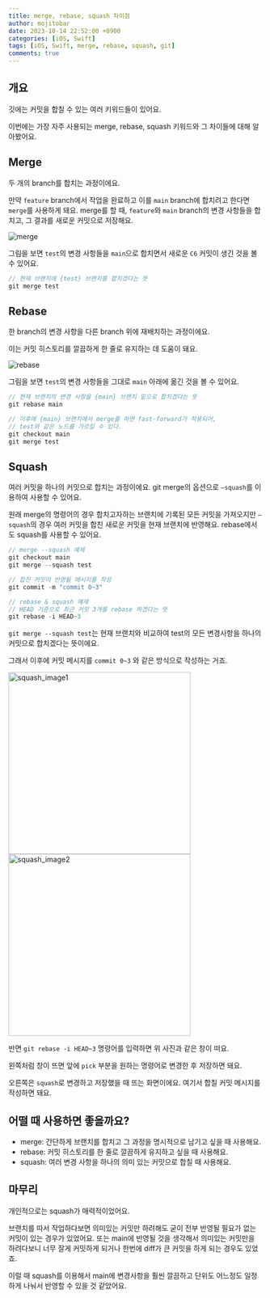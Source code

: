 ```yaml
---
title: merge, rebase, squash 차이점
author: mojitobar
date: 2023-10-14 22:52:00 +0900
categories: [iOS, Swift]
tags: [iOS, Swift, merge, rebase, squash, git]
comments: true
---
```


## 개요

깃에는 커밋을 합칠 수 있는 여러 키워드들이 있어요.

이번에는 가장 자주 사용되는 merge, rebase, squash 키워드와 그 차이들에 대해 알아봤어요.

## Merge

두 개의 branch를 합치는 과정이에요.

만약 `feature` branch에서 작업을 완료하고 이를 `main` branch에 합치려고 한다면 `merge`를 사용하게 돼요. merge를 할 때, `feature`와 `main` branch의 변경 사항들을 합치고, 그 결과를 새로운 커밋으로 저장해요.

![merge](https://github.com/MojitoBar/MojitoBar.github.io/assets/16567811/6117c62d-5648-411e-926a-4c940697e531)

그림을 보면 `test`의 변경 사항들을 `main`으로 합치면서 새로운 `C6` 커밋이 생긴 것을 볼 수 있어요.

```swift
// 현재 브랜치에 {test} 브랜치를 합치겠다는 뜻
git merge test
```

## Rebase

한 branch의 변경 사항을 다른 branch 위에 재배치하는 과정이에요.

이는 커밋 히스토리를 깔끔하게 한 줄로 유지하는 데 도움이 돼요.

![rebase](https://github.com/MojitoBar/MojitoBar.github.io/assets/16567811/4db20f6f-d335-41cc-ad20-5c730b37108f)

그림을 보면 `test`의 변경 사항들을 그대로 `main` 아래에 옮긴 것을 볼 수 있어요.

```swift
// 현재 브랜치의 변경 사항을 {main} 브랜치 밑으로 합치겠다는 뜻
git rebase main

// 이후에 {main} 브랜치에서 merge를 하면 fast-forward가 적용되어,
// test와 같은 노드를 가르킬 수 있다.
git checkout main
git merge test
```

## Squash

여러 커밋을 하나의 커밋으로 합치는 과정이에요. git merge의 옵션으로 `—squash`를 이용하여 사용할 수 있어요.

원래 merge의 명령어의 경우 합치고자하는 브랜치에 기록된 모든 커밋을 가져오지만 `—squash`의 경우 여러 커밋을 합친 새로운 커밋을 현재 브랜치에 반영해요. rebase에서도 squash를 사용할 수 있어요.

```swift
// merge --squash 예제
git checkout main
git merge --squash test

// 합친 커밋이 반영될 메시지를 작성
git commit -m "commit 0~3"

// rebase & squash 예제
// HEAD 기준으로 최근 커밋 3개를 rebase 하겠다는 뜻
git rebase -i HEAD~3
```

`git merge --squash test`는 현재 브랜치와 비교하여 test의 모든 변경사항을 하나의 커밋으로 합치겠다는 뜻이에요.

그래서 이후에 커밋 메시지를 `commit 0~3` 와 같은 방식으로 작성하는 거죠.

<div>
<img alt="squash_image1" src="https://github.com/MojitoBar/MojitoBar.github.io/assets/16567811/f4db3770-1c43-4fcc-9b8f-c2761e22461b" width="360" >
<img alt="squash_image2" src="https://github.com/MojitoBar/MojitoBar.github.io/assets/16567811/939e45b0-4c98-43c3-b876-5abb5205b09d" width="360" >
</div>

반면 `git rebase -i HEAD~3` 명령어를 입력하면 위 사진과 같은 창이 떠요.

왼쪽처럼 창이 뜨면 앞에 `pick` 부분을 원하는 명령어로 변경한 후 저장하면 돼요.

오른쪽은 `squash`로 변경하고 저장했을 때 뜨는 화면이에요. 여기서 합칠 커밋 메시지를 작성하면 돼요.

## 어떨 때 사용하면 좋을까요?

- merge: 간단하게 브랜치를 합치고 그 과정을 명시적으로 남기고 싶을 때 사용해요.
- rebase: 커밋 히스토리를 한 줄로 깔끔하게 유지하고 싶을 때 사용해요.
- squash: 여러 변경 사항을 하나의 의미 있는 커밋으로 합칠 때 사용해요.

## 마무리

개인적으로는 squash가 매력적이었어요.

브랜치를 따서 작업하다보면 의미있는 커밋만 하려해도 굳이 전부 반영될 필요가 없는 커밋이 있는 경우가 있었어요. 또는 main에 반영될 것을 생각해서 의미있는 커밋만을 하려다보니 너무 잘게 커밋하게 되거나 한번에 diff가 큰 커밋을 하게 되는 경우도 있었죠.

이럴 때 squash를 이용해서 main에 변경사항을 훨씬 깔끔하고 단위도 어느정도 일정하게 나눠서 반영할 수 있을 것 같았어요.

